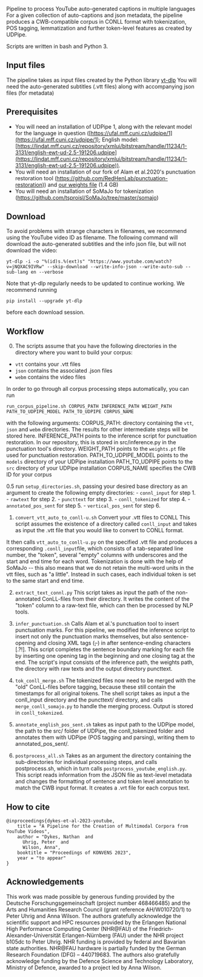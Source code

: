 Pipeline to process YouTube auto-generated captions in multiple languages
For a given collection of auto-captions and json metadata, the pipeline produces a CWB-compatible corpus in CONLL format with tokenization, POS tagging, lemmatization and further token-level features as created by UDPipe.

Scripts are written in bash and Python 3.

## Input files ##
The pipeline takes as input files created by the Python library [yt-dlp](https://pypi.org/project/yt-dlp/)
You will need the auto-generated subtitles (.vtt files) along with accompanying json files (for metadata)

## Prerequisites ##
- You will need an installation of UDPipe 1, along with the relevant model for the language in question ([https://ufal.mff.cuni.cz/udpipe/1](https://ufal.mff.cuni.cz/udpipe/1); English model: [https://lindat.mff.cuni.cz/repository/xmlui/bitstream/handle/11234/1-3131/english-ewt-ud-2.5-191206.udpipe](https://lindat.mff.cuni.cz/repository/xmlui/bitstream/handle/11234/1-3131/english-ewt-ud-2.5-191206.udpipe)).
- You will need an installation of our fork of Alam et al.2020's punctuation restoration tool ([https://github.com/RedHenLab/punctuation-restoration)](https://github.com/RedHenLab/punctuation-restoration)) and [our weights file](http://go.redhenlab.org/pgu/punctuation_restoration/) (1.4 GB)
- You will need an installation of SoMaJo for tokenization (https://github.com/tsproisl/SoMaJo/tree/master/somajo)

## Download ##
To avoid problems with strange characters in filenames, we recommend using the YouTube video ID as filename. The following command will download the auto-generated subtitles and the info json file, but will not download the video:
```
yt-dlp -i -o "%(id)s.%(ext)s" "https://www.youtube.com/watch?v=jNQXAC9IVRw" --skip-download --write-info-json --write-auto-sub --sub-lang en --verbose
```
Note that yt-dlp regularly needs to be updated to continue working. We recommend running
```
pip install --upgrade yt-dlp
```
before each download session.

## Workflow ##

0. The scripts assume that you have the following directories in the directory where you want to build your corpus:
- `vtt` contains your .vtt files
- `json` contains the associated .json files
- `webm` contains the video files

In order to go through all corpus processing steps automatically, you can run

```run_corpus_pipeline.sh CORPUS_PATH INFERENCE_PATH WEIGHT_PATH PATH_TO_UDPIPE_MODEL PATH_TO_UDPIPE CORPUS_NAME```

with the following arguments:
CORPUS_PATH: directory containing the `vtt`, `json` and `webm` directories. The results for other intermediate steps will be stored here.
INFERENCE_PATH points to the inference script for punctuation restoration. In our repository, this is stored in src/inference.py in the punctuation tool's directory.
WEIGHT_PATH points to the `weights.pt` file used for punctuation restoration.
PATH_TO_UDPIPE_MODEL points to the `models` directory of your UDPipe installation
PATH_TO_UDPIPE points to the `src` directory of your UDPipe installation
CORPUS_NAME specifies the CWB ID for your corpus

0.5 run `setup_directories.sh`, passing your desired base directory as an argument to create the following empty directories:
    - `connl_input` for step 1.
    - `rawtext` for step 2.
    - `puncttext` for step 3.
    - `conll_tokenized` for step 4.
    - `annotated_pos_sent` for step 5.
    - `vertical_pos_sent` for step 6.
    
1. `convert_vtt_auto_to_conll-u.sh` Convert your .vtt files to CONLL
This script assumes the existence of a directory called `conll_input` and takes as input the .vtt file that you would like to convert to CONLL format.

It then calls `vtt_auto_to_conll-u.py` on the specified .vtt file and produces a corresponding `.conll_input`file, which consists of a tab-separated line number, the "token", several "empty" columns with underscores and the start and end time for each word. Tokenization is done with the help of SoMaJo -- this also means that we do not retain the multi-word units in the vtt files, such as "a little". Instead in such cases, each individual token is set to the same start and end time.

2. `extract_text_connl.py`
This script takes as input the path of the non-annotated ConLL-files from their directory. It writes the content of the "token" column to a raw-text file, which can then be processed by NLP tools.

3. `infer_punctuation.sh`
Calls Alam et al.'s punctuation tool to insert punctuation marks. For this pipeline, we modified the inference script to insert not only the punctuation marks themselves, but also sentence-opening and closing XML tags (<s>, </s>) in after sentence-ending characters [\.\?!]. This script completes the sentence boundary marking for each file by inserting one opening tag in the beginning and one closing tag at the end.
The script's input consists of the inference path, the weights path, the directory with raw texts and the output directory puncttext.

4. `tok_conll_merge.sh`
The tokenized files now need to be merged with the "old" ConLL-files before tagging, because these still contain the timestamps for all original tokens. The shell script takes as input a the conll_input directory and the puncttext/ directory, and calls `merge_conll_somajo.py` to handle the merging process. Output is stored in `conll_tokenized`.

5. `annotate_english_pos_sent.sh`
takes as input path to the UDPipe model, the path to the src/ folder of UDPipe, the conll_tokenized folder and annotates them with UDPipe (POS tagging and parsing), writing them to annotated_pos_sent/.

6. `postprocess_all.sh`
Takes as an argument the directory containing the sub-directories for individual processing steps, and calls postprocess.sh, which in turn calls `postprocess_youtube_english.py`. This script reads information from the JSON file as text-level metadata and changes the formatting of sentence and token level annotation to match the CWB input format. It creates a .vrt file for each corpus text.

## How to cite ##
```
@inproceedings{dykes-et-al-2023-youtube,
    title = "A Pipeline for the Creation of Multimodal Corpora from YouTube Videos",
    author = "Dykes, Nathan  and
      Uhrig, Peter  and
      Wilson, Anna",
    booktitle = "Proceedings of KONVENS 2023",
    year = "to appear"
}
```
## Acknowledgements ##
This work was made possible by generous funding provided by the Deutsche Forschungsgemeinschaft (project number 468466485) and the Arts and Humanities Research Council (grant reference AH/W010720/1) to Peter Uhrig and Anna Wilson. The authors gratefully acknowledge the scientific support and HPC resources provided by the Erlangen National High Performance Computing Center (NHR@FAU) of the Friedrich-Alexander-Universität Erlangen-Nürnberg (FAU) under the NHR project b105dc to Peter Uhrig. NHR funding is provided by federal and Bavarian state authorities. NHR@FAU hardware is partially funded by the German Research Foundation (DFG) – 440719683. The authors also gratefully acknowledge funding by the Defence Science and Technology Laboratory, Ministry of Defence, awarded to a project led by Anna Wilson.
